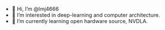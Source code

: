 - 👋 Hi, I’m @lmj4666
- 👀 I’m interested in deep-learning and computer architecture.
- 🌱 I’m currently learning open hardware source, NVDLA.


<!---
lmj4666/lmj4666 is a ✨ special ✨ repository because its `README.md` (this file) appears on your GitHub profile.
You can click the Preview link to take a look at your changes.
--->
